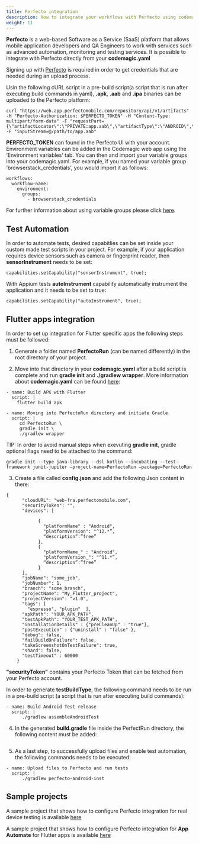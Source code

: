 ```yaml
---
title: Perfecto integration
description: How to integrate your workflows with Perfecto using codemagic.yaml
weight: 11
---
```


**Perfecto** is a web-based Software as a Service (SaaS) platform that allows mobile application developers and QA Engineers to work with services such as advanced automation, monitoring and testing services. It is possible to integrate with Perfecto directly from your **codemagic.yaml**

Signing up with [Perfecto](https://www.perfecto.io/) is required in order to get credentials that are needed during an upload process. 

Usin the following cURL script in a pre-build script(a script that is run after executing build commands in yaml), **.apk**, **.aab** and **.ipa** binaries can be uploaded to the Perfecto platform:

```
curl "https://web.app.perfectomobile.com/repository/api/v1/artifacts" -H "Perfecto-Authorization: $PERFECTO_TOKEN" -H "Content-Type: multipart/form-data" -F "requestPart={\"artifactLocator\":\"PRIVATE:app.aab\",\"artifactType\":\"ANDROID\",\"override\":true}" -F "inputStream=@/path/to/app.aab"
```

**PERFECTO_TOKEN** can found in the Perfecto UI with your account. Environment variables can be added in the Codemagic web app using the ‘Environment variables’ tab. You can then and import your variable groups into your codemagic.yaml. For example, if you named your variable group ‘browserstack_credentials’, you would import it as follows:

```
workflows:
  workflow-name:
    environment:
      groups:
        - browserstack_credentials
```

For further information about using variable groups please click [here](.../variables/environment-variable-groups/).


## Test Automation

In order to automate tests, desired capabitlies can be set inside your custom made test scripts in your project. For example, if your application requires device sensors such as camera or fingerprint reader, then **sensorInstrument** needs to be set:

```
capabilities.setCapability("sensorInstrument", true);
```

With Appium tests **autoInstrument** capability automatically instrument the application and it needs to be set to true:

```
capabilities.setCapability("autoInstrument", true);
```

## Flutter apps integration

In order to set up integration for Flutter specific apps the following steps must be followed:

1. Generate a folder named **PerfectoRun** (can be named differently) in the root directory of your project.

2. Move into that directory in your **codemagic.yaml** after a build script is complete and run **gradle init** and **./gradlew wrapper**. More information about **codemagic.yaml** can be found [here](.../yaml/yaml-getting-started/):

```
- name: Build APK with Flutter
  script: |
    flutter build apk

- name: Moving into PerfectoRun directory and initiate Gradle
  script: |
     cd PerfectoRun \
     gradle init \
     ./gradlew wrapper
```
TIP: In order to avoid manual steps when exevuting **gradle init**, gradle optional flags need to be attached to the command:

```
gradle init --type java-library --dsl kotlin --incubating --test-framework junit-jupiter —project-name=PerfectoRun —package=PerfectoRun
```
3. Create a file called **config.json** and add the following Json content in there:

```
{
      "cloudURL": "web-fra.perfectomobile.com",
      "securityToken": "",
      "devices": [
       
            {
              "platformName" : "Android",
              "platformVersion": "^12.*”,
              “description”:”free”
            },
            {
              "platformName_" : "Android",
              "platformVersion_": "^11.*”,
              “description”:”free”
            }
      ],
      "jobName": "some_job",
      "jobNumber": 1,
      "branch": "some_branch",
      "projectName": "My_Flutter_project",
      "projectVersion": "v1.0",
      "tags": [
        "espresso", "plugin"  ],
      "apkPath": "YOUR_APK_PATH",
      "testApkPath": "YOUR_TEST_APK_PATH",
      "installationDetails" : {"preCleanUp" : "true"},
      "postExecution" : {"uninstall" : "false" },
      "debug": false,
      "failBuildOnFailure": false,
      "takeScreenshotOnTestFailure": true,
      "shard": false,
      "testTimeout" : 60000
    }
```

**"securityToken"** contains your Perfecto Token that can be fetched from your Perfecto account.

In order to generate **testBuildType**, the following command needs to be run in a pre-build script (a script that is run after executing build commands):

```
- name: Build Android Test release
  script: |
      ./gradlew assembleAndroidTest
```

4. In the generated **build.gradle** file inside the PerfectRun directory, the following content must be added:
```
```
5. As a last step, to successfully upload files and enable test automation, the following commands needs to be executed:

```
- name: Upload files to Perfecto and run tests
  script: |
      ./gradlew perfecto-android-inst
```

## Sample projects

A sample project that shows how to configure Perfecto integration for real device testing is available [here]()

A sample project that shows how to configure Perfecto integration for **App Automate**  for Flutter apps is available [here]()